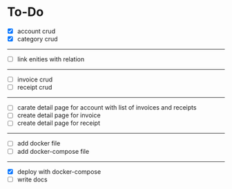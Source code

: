# To-Do

- [x] account crud 
- [x] category crud
----
- [ ] link enities with relation
----
- [ ] invoice crud
- [ ] receipt crud
-------
- [ ] carate detail page for account with list of invoices and receipts 
- [ ] create detail page for invoice 
- [ ] create detail page for receipt
-----
- [ ] add docker file
- [ ] add docker-compose file
---
- [x] deploy with docker-compose
- [ ] write docs
